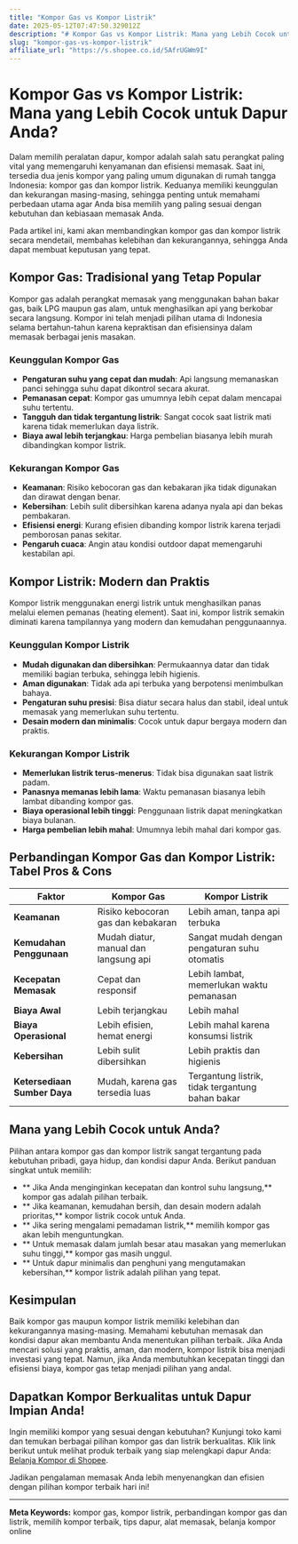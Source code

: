 ```yaml
---
title: "Kompor Gas vs Kompor Listrik"
date: 2025-05-12T07:47:50.329012Z
description: "# Kompor Gas vs Kompor Listrik: Mana yang Lebih Cocok untuk Dapur Anda?..."
slug: "kompor-gas-vs-kompor-listrik"
affiliate_url: "https://s.shopee.co.id/5AfrUGWm9I"
---
```

# Kompor Gas vs Kompor Listrik: Mana yang Lebih Cocok untuk Dapur Anda?

Dalam memilih peralatan dapur, kompor adalah salah satu perangkat paling vital yang memengaruhi kenyamanan dan efisiensi memasak. Saat ini, tersedia dua jenis kompor yang paling umum digunakan di rumah tangga Indonesia: kompor gas dan kompor listrik. Keduanya memiliki keunggulan dan kekurangan masing-masing, sehingga penting untuk memahami perbedaan utama agar Anda bisa memilih yang paling sesuai dengan kebutuhan dan kebiasaan memasak Anda.

Pada artikel ini, kami akan membandingkan kompor gas dan kompor listrik secara mendetail, membahas kelebihan dan kekurangannya, sehingga Anda dapat membuat keputusan yang tepat.

## Kompor Gas: Tradisional yang Tetap Popular

Kompor gas adalah perangkat memasak yang menggunakan bahan bakar gas, baik LPG maupun gas alam, untuk menghasilkan api yang berkobar secara langsung. Kompor ini telah menjadi pilihan utama di Indonesia selama bertahun-tahun karena kepraktisan dan efisiensinya dalam memasak berbagai jenis masakan.

### Keunggulan Kompor Gas
- **Pengaturan suhu yang cepat dan mudah**: Api langsung memanaskan panci sehingga suhu dapat dikontrol secara akurat.
- **Pemanasan cepat**: Kompor gas umumnya lebih cepat dalam mencapai suhu tertentu.
- **Tangguh dan tidak tergantung listrik**: Sangat cocok saat listrik mati karena tidak memerlukan daya listrik.
- **Biaya awal lebih terjangkau**: Harga pembelian biasanya lebih murah dibandingkan kompor listrik.

### Kekurangan Kompor Gas
- **Keamanan**: Risiko kebocoran gas dan kebakaran jika tidak digunakan dan dirawat dengan benar.
- **Kebersihan**: Lebih sulit dibersihkan karena adanya nyala api dan bekas pembakaran.
- **Efisiensi energi**: Kurang efisien dibanding kompor listrik karena terjadi pemborosan panas sekitar.
- **Pengaruh cuaca**: Angin atau kondisi outdoor dapat memengaruhi kestabilan api.

## Kompor Listrik: Modern dan Praktis

Kompor listrik menggunakan energi listrik untuk menghasilkan panas melalui elemen pemanas (heating element). Saat ini, kompor listrik semakin diminati karena tampilannya yang modern dan kemudahan penggunaannya.

### Keunggulan Kompor Listrik
- **Mudah digunakan dan dibersihkan**: Permukaannya datar dan tidak memiliki bagian terbuka, sehingga lebih higienis.
- **Aman digunakan**: Tidak ada api terbuka yang berpotensi menimbulkan bahaya.
- **Pengaturan suhu presisi**: Bisa diatur secara halus dan stabil, ideal untuk memasak yang memerlukan suhu tertentu.
- **Desain modern dan minimalis**: Cocok untuk dapur bergaya modern dan praktis.

### Kekurangan Kompor Listrik
- **Memerlukan listrik terus-menerus**: Tidak bisa digunakan saat listrik padam.
- **Panasnya memanas lebih lama**: Waktu pemanasan biasanya lebih lambat dibanding kompor gas.
- **Biaya operasional lebih tinggi**: Penggunaan listrik dapat meningkatkan biaya bulanan.
- **Harga pembelian lebih mahal**: Umumnya lebih mahal dari kompor gas.

## Perbandingan Kompor Gas dan Kompor Listrik: Tabel Pros & Cons

| Faktor                | Kompor Gas                                  | Kompor Listrik                                |
|------------------------|----------------------------------------------|----------------------------------------------|
| **Keamanan**          | Risiko kebocoran gas dan kebakaran          | Lebih aman, tanpa api terbuka                |
| **Kemudahan Penggunaan** | Mudah diatur, manual dan langsung api     | Sangat mudah dengan pengaturan suhu otomatis |
| **Kecepatan Memasak**  | Cepat dan responsif                        | Lebih lambat, memerlukan waktu pemanasan   |
| **Biaya Awal**         | Lebih terjangkau                           | Lebih mahal                                |
| **Biaya Operasional**  | Lebih efisien, hemat energi                 | Lebih mahal karena konsumsi listrik       |
| **Kebersihan**         | Lebih sulit dibersihkan                     | Lebih praktis dan higienis                |
| **Ketersediaan Sumber Daya** | Mudah, karena gas tersedia luas       | Tergantung listrik, tidak tergantung bahan bakar |

## Mana yang Lebih Cocok untuk Anda?

Pilihan antara kompor gas dan kompor listrik sangat tergantung pada kebutuhan pribadi, gaya hidup, dan kondisi dapur Anda. Berikut panduan singkat untuk memilih:

- ** Jika Anda menginginkan kecepatan dan kontrol suhu langsung,** kompor gas adalah pilihan terbaik.
- ** Jika keamanan, kemudahan bersih, dan desain modern adalah prioritas,** kompor listrik cocok untuk Anda.
- ** Jika sering mengalami pemadaman listrik,** memilih kompor gas akan lebih menguntungkan.
- ** Untuk memasak dalam jumlah besar atau masakan yang memerlukan suhu tinggi,** kompor gas masih unggul.
- ** Untuk dapur minimalis dan penghuni yang mengutamakan kebersihan,** kompor listrik adalah pilihan yang tepat.

## Kesimpulan

Baik kompor gas maupun kompor listrik memiliki kelebihan dan kekurangannya masing-masing. Memahami kebutuhan memasak dan kondisi dapur akan membantu Anda menentukan pilihan terbaik. Jika Anda mencari solusi yang praktis, aman, dan modern, kompor listrik bisa menjadi investasi yang tepat. Namun, jika Anda membutuhkan kecepatan tinggi dan efisiensi biaya, kompor gas tetap menjadi pilihan yang andal.

## Dapatkan Kompor Berkualitas untuk Dapur Impian Anda!

Ingin memiliki kompor yang sesuai dengan kebutuhan? Kunjungi toko kami dan temukan berbagai pilihan kompor gas dan listrik berkualitas. Klik link berikut untuk melihat produk terbaik yang siap melengkapi dapur Anda: [Belanja Kompor di Shopee](https://s.shopee.co.id/5AfrUGWm9I).

Jadikan pengalaman memasak Anda lebih menyenangkan dan efisien dengan pilihan kompor terbaik hari ini!

---

**Meta Keywords:** kompor gas, kompor listrik, perbandingan kompor gas dan listrik, memilih kompor terbaik, tips dapur, alat memasak, belanja kompor online